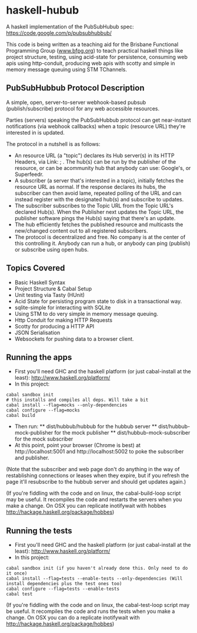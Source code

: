 haskell-hubub
=============

A haskell implementation of the PubSubHubub spec:
https://code.google.com/p/pubsubhubbub/

This code is being written as a teaching aid for the Brisbane Functional
Programming Group (www.bfpg.org) to teach practical haskell things like project
structure, testing, using acid-state for persistence, consuming web apis using
http-conduit, producing web apis with scotty and simple in memory message
queuing using STM TChannels. 

PubSubHubbub Protocol Description
---------------------------------

A simple, open, server-to-server webhook-based pubsub (publish/subscribe)
protocol for any web accessible resources. 

Parties (servers) speaking the PubSubHubbub protocol can get near-instant
notifications (via webhook callbacks) when a topic (resource URL) they're
interested in is updated. 

The protocol in a nutshell is as follows:

* An resource URL (a "topic") declares its Hub server(s) in its HTTP Headers, via
Link: <hub url>;  . The hub(s) can be run by the publisher of the resource, or
can be acommunity hub that anybody can use: Google's, or Superfeedr. 
* A subscriber (a server that's interested in a topic), initially fetches the
resource URL as normal. If the response declares its hubs, the subscriber can
then avoid lame, repeated polling of the URL and can instead register with the
designated hub(s) and subscribe to updates. 
* The subscriber subscribes to the Topic URL from the Topic URL's declared Hub(s).
When the Publisher next updates the Topic URL, the publisher software pings the
Hub(s) saying that there's an update. 
* The hub efficiently fetches the published resource and multicasts the
new/changed content out to all registered subscribers. 
* The protocol is decentralized and free. No company is at the center of this
controlling it. Anybody can run a hub, or anybody can ping (publish) or
subscribe using open hubs. 

Topics Covered
--------------

* Basic Haskell Syntax
* Project Structure & Cabal Setup
* Unit testing via Tasty (HUnit)
* Acid State for persisting program state to disk in a transactional way.
* sqlite-simple for interacting with SQLite 
* Using STM to do very simple in memory message queuing.
* Http Conduit for making HTTP Requests
* Scotty for producing a HTTP API
* JSON Serialisation
* Websockets for pushing data to a browser client.

Running the apps
----------------

* First you'll need GHC and the haskell platform (or just cabal-install at the least): http://www.haskell.org/platform/
* In this project:
```
cabal sandbox init
# this installs and compiles all deps. Will take a bit
cabal install --flag=mocks --only-dependencies
cabal configure --flag=mocks 
cabal build
```
* Then run:
** dist/hubbub/hubbub for the hubbub server
** dist/hubbub-mock-publisher for the mock publisher
** dist/hubbub-mock-subscriber for the mock subscriber
* At this point, point your browser (Chrome is best) at http://localhost:5001 and http://localhost:5002 to poke the subscriber and publisher.

(Note that the subscriber and web page don't do anything in the way of restablishing connections or leases when they expire, but if you refresh the page it'll resubscribe to the hubbub server and should get updates again.)

(If you're fiddling with the code and on linux, the cabal-build-loop script may be useful. It recompiles the code and restarts the servers when you make a change. On OSX you can replicate inotifywait with hobbes http://hackage.haskell.org/package/hobbes)

Running the tests
-----------------
* First you'll need GHC and the haskell platform (or just cabal-install at the least): http://www.haskell.org/platform/
* In this project:
```
cabal sandbox init (if you haven't already done this. Only need to do it once)
cabal install --flag=tests --enable-tests --only-dependencies (Will install dependencies plus the test ones too)
cabal configure --flag=tests --enable-tests
cabal test
```
(If you're fiddling with the code and on linux, the cabal-test-loop script may be useful. It recompiles the code and runs the tests when you make a change. On OSX you can do a replicate inotifywait with http://hackage.haskell.org/package/hobbes)
